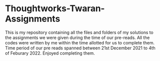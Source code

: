 # Thoughtworks-Twaran-Assignments
This is my repository containing all the files and folders of my solutions to the assignments we were given during the time of our pre-reads. All the codes were written  by me within the time allotted for us to complete them. Time period of our pre reads spanned between 21st December 2021 to 4th of Feburary 2022.
Enjoyed completing them.
